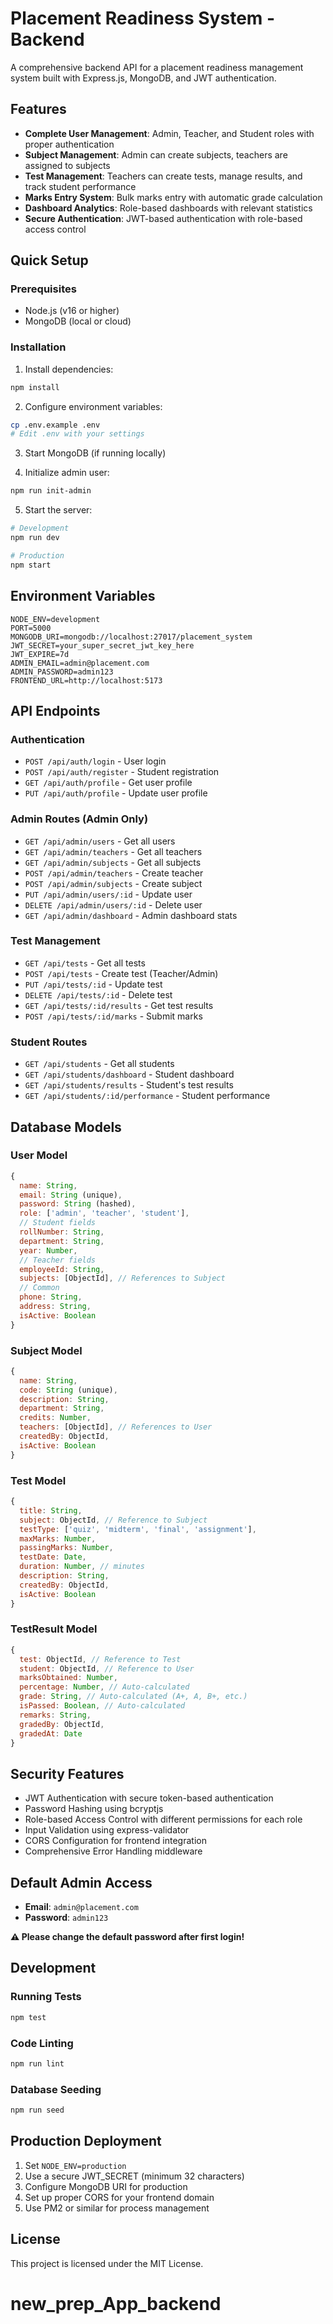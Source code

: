 # Placement Readiness System - Backend

A comprehensive backend API for a placement readiness management system built with Express.js, MongoDB, and JWT authentication.

## Features

- **Complete User Management**: Admin, Teacher, and Student roles with proper authentication
- **Subject Management**: Admin can create subjects, teachers are assigned to subjects
- **Test Management**: Teachers can create tests, manage results, and track student performance
- **Marks Entry System**: Bulk marks entry with automatic grade calculation
- **Dashboard Analytics**: Role-based dashboards with relevant statistics
- **Secure Authentication**: JWT-based authentication with role-based access control

## Quick Setup

### Prerequisites

- Node.js (v16 or higher)
- MongoDB (local or cloud)

### Installation

1. Install dependencies:
```bash
npm install
```

2. Configure environment variables:
```bash
cp .env.example .env
# Edit .env with your settings
```

3. Start MongoDB (if running locally)

4. Initialize admin user:
```bash
npm run init-admin
```

5. Start the server:
```bash
# Development
npm run dev

# Production
npm start
```

## Environment Variables

```
NODE_ENV=development
PORT=5000
MONGODB_URI=mongodb://localhost:27017/placement_system
JWT_SECRET=your_super_secret_jwt_key_here
JWT_EXPIRE=7d
ADMIN_EMAIL=admin@placement.com
ADMIN_PASSWORD=admin123
FRONTEND_URL=http://localhost:5173
```

## API Endpoints

### Authentication
- `POST /api/auth/login` - User login
- `POST /api/auth/register` - Student registration
- `GET /api/auth/profile` - Get user profile
- `PUT /api/auth/profile` - Update user profile

### Admin Routes (Admin Only)
- `GET /api/admin/users` - Get all users
- `GET /api/admin/teachers` - Get all teachers
- `GET /api/admin/subjects` - Get all subjects
- `POST /api/admin/teachers` - Create teacher
- `POST /api/admin/subjects` - Create subject
- `PUT /api/admin/users/:id` - Update user
- `DELETE /api/admin/users/:id` - Delete user
- `GET /api/admin/dashboard` - Admin dashboard stats

### Test Management
- `GET /api/tests` - Get all tests
- `POST /api/tests` - Create test (Teacher/Admin)
- `PUT /api/tests/:id` - Update test
- `DELETE /api/tests/:id` - Delete test
- `GET /api/tests/:id/results` - Get test results
- `POST /api/tests/:id/marks` - Submit marks

### Student Routes
- `GET /api/students` - Get all students
- `GET /api/students/dashboard` - Student dashboard
- `GET /api/students/results` - Student's test results
- `GET /api/students/:id/performance` - Student performance

## Database Models

### User Model
```javascript
{
  name: String,
  email: String (unique),
  password: String (hashed),
  role: ['admin', 'teacher', 'student'],
  // Student fields
  rollNumber: String,
  department: String,
  year: Number,
  // Teacher fields
  employeeId: String,
  subjects: [ObjectId], // References to Subject
  // Common
  phone: String,
  address: String,
  isActive: Boolean
}
```

### Subject Model
```javascript
{
  name: String,
  code: String (unique),
  description: String,
  department: String,
  credits: Number,
  teachers: [ObjectId], // References to User
  createdBy: ObjectId,
  isActive: Boolean
}
```

### Test Model
```javascript
{
  title: String,
  subject: ObjectId, // Reference to Subject
  testType: ['quiz', 'midterm', 'final', 'assignment'],
  maxMarks: Number,
  passingMarks: Number,
  testDate: Date,
  duration: Number, // minutes
  description: String,
  createdBy: ObjectId,
  isActive: Boolean
}
```

### TestResult Model
```javascript
{
  test: ObjectId, // Reference to Test
  student: ObjectId, // Reference to User
  marksObtained: Number,
  percentage: Number, // Auto-calculated
  grade: String, // Auto-calculated (A+, A, B+, etc.)
  isPassed: Boolean, // Auto-calculated
  remarks: String,
  gradedBy: ObjectId,
  gradedAt: Date
}
```

## Security Features

- JWT Authentication with secure token-based authentication
- Password Hashing using bcryptjs
- Role-based Access Control with different permissions for each role
- Input Validation using express-validator
- CORS Configuration for frontend integration
- Comprehensive Error Handling middleware

## Default Admin Access

- **Email**: `admin@placement.com`
- **Password**: `admin123`

**⚠️ Please change the default password after first login!**

## Development

### Running Tests
```bash
npm test
```

### Code Linting
```bash
npm run lint
```

### Database Seeding
```bash
npm run seed
```

## Production Deployment

1. Set `NODE_ENV=production`
2. Use a secure JWT_SECRET (minimum 32 characters)
3. Configure MongoDB URI for production
4. Set up proper CORS for your frontend domain
5. Use PM2 or similar for process management

## License

This project is licensed under the MIT License.
# new_prep_App_backend
